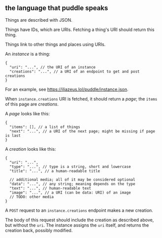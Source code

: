 ## the language that puddle speaks

Things are described with JSON.

Things have IDs, which are URIs. Fetching a thing's URI should return this thing.

Things link to other things and places using URIs.

An _instance_ is a thing:

```jsonc
{
  "uri": "...", // the URI of an instance
  "creations": "...", // a URI of an endpoint to get and post creations
}
```

For an example, see https://iliazeus.lol/puddle/instance.json.

When `instance.creations` URI is fetched, it should return a _page_;
the `items` of this page are _creations_.

A _page_ looks like this:

```jsonc
{
  "items": [], // a list of things
  "next": "...", // a URI of the next page; might be missing if page is last
}
```

A _creation_ looks like this:

```jsonc
{
  "uri": "...",
  "type": "...", // type is a string, short and lowercase
  "title": "...", // a human-readable title

  // additional media; all of it may be considered optional
  "data": "...", // any string; meaning depends on the type
  "text": "...", // human-readable text
  "image": "...", // a URI (can be data: URI) of an image
  // TODO: other media
}
```

A `POST` request to an `instance.creations` endpoint makes a new creation.

The body of this request should include the creation as described above, but without the `uri`.
The instance assigns the `uri` itself, and returns the creation back, possibly modified.
